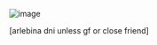 ![image](https://github.com/user-attachments/assets/1dfb1782-08ed-486a-ad42-3b91f6e48b91)


[arlebina dni unless gf or close friend]





















